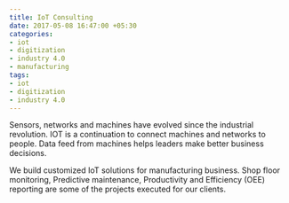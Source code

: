 ```yaml
---
title: IoT Consulting
date: 2017-05-08 16:47:00 +05:30
categories:
- iot
- digitization
- industry 4.0
- manufacturing
tags:
- iot
- digitization
- industry 4.0
---
```


Sensors, networks and machines have evolved since the industrial revolution. IOT is a continuation to connect machines and networks to people. Data feed from machines helps leaders make better business decisions.

We build customized IoT solutions for manufacturing business. Shop floor monitoring, Predictive maintenance, Productivity and Efficiency (OEE) reporting are some of the projects executed for our clients.
